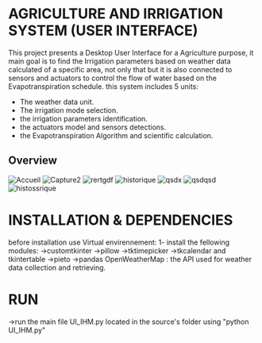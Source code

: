 # AGRICULTURE AND IRRIGATION SYSTEM (USER INTERFACE)
This project presents a Desktop User Interface for a Agriculture purpose, it main goal is to find the Irrigation parameters based on weather data calculated of a specific area, not only that but it is also connected to sensors and actuators to control the flow of water based on the Evapotranspiration schedule.
this system includes 5 units:
 - The weather data unit.
 - The irrigation mode selection.
 - the irrigation parameters identification.
 - the actuators model and sensors detections.
 - the Evapotranspiration Algorithm and scientific calculation.


## Overview 
![Accueil](https://github.com/WARD-CODE/AGRIGA/assets/79150916/f94d75a8-efe9-4cc1-b36c-5e5bdd75c4d5)
![Capture2](https://github.com/WARD-CODE/AGRIGA/assets/79150916/dc1509b1-2e98-406f-9a0e-c1c01c9fe202)
![rertgdf](https://github.com/WARD-CODE/AGRIGA/assets/79150916/4be2ebd0-7e6d-420e-8690-38f2e4f1551b)
![historique](https://github.com/WARD-CODE/AGRIGA/assets/79150916/8aee42a2-1ded-4c60-a98d-d2ca9e437df4)
![qsdx](https://github.com/WARD-CODE/AGRIGA/assets/79150916/31fd0ce3-3317-43cd-b068-281b3277cb7f)
![qsdqsd](https://github.com/WARD-CODE/AGRIGA/assets/79150916/f61ea320-d837-4e73-be97-49450f8821ee)
![histossrique](https://github.com/WARD-CODE/AGRIGA/assets/79150916/8efe4d1f-d337-42a2-912e-a3e62df4fd95)

# INSTALLATION & DEPENDENCIES
before installation use Virtual envirennement:
1- install the fellowing modules:
 ->customtkinter
 ->pillow
 ->tktimepicker
 ->tkcalendar and tkintertable
 ->pieto
 ->pandas
 OpenWeatherMap : the API used for weather data collection and retrieving.
 # RUN
  ->run the main file UI_IHM.py located in the source's folder using "python UI_IHM.py"
  
